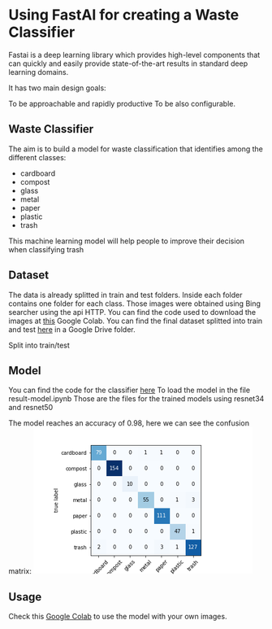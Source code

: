 # Using FastAI for creating a Waste Classifier

Fastai is a deep learning library which provides high-level components that can quickly and easily provide state-of-the-art results in standard deep learning domains.

It has two main design goals:

To be approachable and rapidly productive
To be also configurable.

## Waste Classifier
The aim is to build a model for waste classification that identifies among the different classes:

- cardboard
- compost
- glass
- metal
- paper
- plastic
- trash

This machine learning model will help people to improve their decision when classifying trash

## Dataset 
The data is already splitted in train and test folders. Inside each folder contains one folder for each class. Those images were obtained using Bing searcher using the api HTTP.
You can find the code used to download the images at [this](https://colab.research.google.com/drive/1JvAYFx1DIEi1MMyI-tuCfE2eHMSKisKT?usp=sharing) Google Colab.
You can find the final dataset splitted into train and test  [here](https://drive.google.com/file/d/1GDKCR470ruEwhWgoNp7pERr_nhsDCXs4/view?usp=sharing) in a Google Drive folder.

Split into train/test 
## Model 
You can find the code for the classifier [here](resnet-model.ipynb)
To load the model in the file result-model.ipynb
Those are the files for the trained models using resnet34 and resnet50 

The model reaches an accuracy of 0.98, here we can see the confusion matrix:
![confusion_matrix](classification_matrix_resnet34.png)


## Usage 
Check this [Google Colab](https://colab.research.google.com/drive/1qMxyoVngHiV6E2ePu54o5PiJFr5Ifhku?usp=sharing) to use the model with your own images. 

